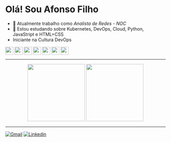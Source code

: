 # Olá! Sou Afonso Filho

- 🔭 Atualmente trabalho como *Analista de Redes - NOC*
- 🌱 Estou estudando sobre Kubernetes, DevOps, Cloud, Python, JavaStript e HTML+CSS
- Iniciante na Cultura DevOps
<div style="display: inline_block">
  <img align="center" height="25px" src="https://cdn.jsdelivr.net/gh/devicons/devicon/icons/python/python-original.svg" />
  <img align="center" height="25px" src="https://cdn.jsdelivr.net/gh/devicons/devicon/icons/mongodb/mongodb-original.svg" />
  <img align="center" height="25px" src="https://cdn.jsdelivr.net/gh/devicons/devicon/icons/docker/docker-original.svg" />
  <img align="center" height="25px" src="https://cdn.jsdelivr.net/gh/devicons/devicon/icons/kubernetes/kubernetes-plain.svg" />
  <img align="center" height="25px" src="https://cdn.jsdelivr.net/gh/devicons/devicon/icons/html5/html5-original.svg" />
  <img align="center" height="25px" src="https://cdn.jsdelivr.net/gh/devicons/devicon/icons/css3/css3-original.svg" />
  <img align="center" height="25px" src="https://cdn.jsdelivr.net/gh/devicons/devicon/icons/javascript/javascript-original.svg" />
</div>

---
<div align="center">
  <a hfef="https://github.com/afonso-rf">
  <img height="180em" src="https://github-readme-stats.vercel.app/api?username=afonso-rf&show_icons=true&theme=dark" />
  <img height="180em" src="https://github-readme-stats.vercel.app/api/top-langs/?username=afonso-rf&layout=compact&show_icons=true&theme=dark" />
</div>

---
[![Gmail](https://img.shields.io/badge/Gmail-D14836?style=for-the-badge&logo=gmail&logoColor=white)](afonso.rf@gmail.com)
[![Linkedin](https://img.shields.io/badge/LinkedIn-0077B5?style=for-the-badge&logo=linkedin&logoColor=white)](https://www.linkedin.com/in/afonso-ribeiro-filho-710a70142)
